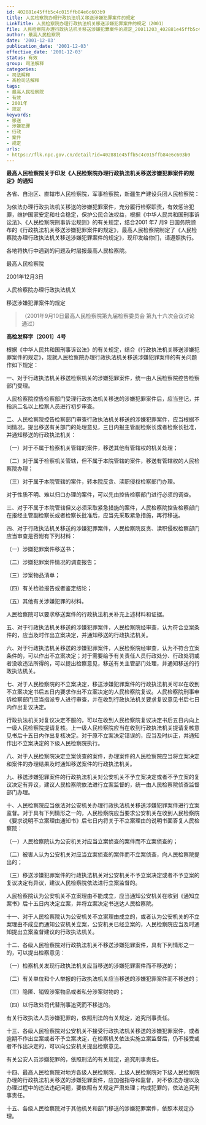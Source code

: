 ```yaml
---
id: 402881e45ffb5c4c015ffb84e6c603b9
title: 人民检察院办理行政执法机关移送涉嫌犯罪案件的规定
LinkTitle: 人民检察院办理行政执法机关移送涉嫌犯罪案件的规定（2001）
file: 人民检察院办理行政执法机关移送涉嫌犯罪案件的规定_20011203_402881e45ffb5c4c015ffb84e6c603b9.docx
author: 最高人民检察院
date: '2001-12-03'
publication_date: '2001-12-03'
effective_date: '2001-12-03'
status: 有效
group: 司法解释
categories:
- 司法解释
- 高检司法解释
tags:
- 最高人民检察院
- 有效
- 2001年
- 规定
keywords:
- 移送
- 涉嫌犯罪
- 行政
- 案件
- 规定
urls:
- https://flk.npc.gov.cn/detail?id=402881e45ffb5c4c015ffb84e6c603b9
---
```


**最高人民检察院关于印发《人民检察院办理行政执法机关移送涉嫌犯罪案件的规定》的通知**

各省、自治区、直辖市人民检察院，军事检察院，新疆生产建设兵团人民检察院：

为依法办理行政执法机关移送的涉嫌犯罪案件，充分履行检察职责，有效惩治犯罪，维护国家安定和社会稳定，保护公民合法权益，根据《中华人民共和国刑事诉讼法》、《人民检察院刑事诉讼规则》的有关规定，结合2001 年7 月9 日国务院颁布的《行政执法机关移送涉嫌犯罪案件的规定》，最高人民检察院制定了《人民检察院办理行政执法机关移送涉嫌犯罪案件的规定》，现印发给你们，请遵照执行。

各地将执行中遇到的问题及时层报最高人民检察院。

最高人民检察院

2001年12月3日

人民检察院办理行政执法机关

移送涉嫌犯罪案件的规定

> （2001年9月10日最高人民检察院第九届检察委员会
> 第九十六次会议讨论通过）

**高检发释字〔2001〕4号**

根据《中华人民共和国刑事诉讼法》的有关规定，结合《行政执法机关移送涉嫌犯罪案件的规定》，现就人民检察院办理行政执法机关移送涉嫌犯罪案件的有关问题作如下规定：

一、对于行政执法机关移送检察机关的涉嫌犯罪案件，统一由人民检察院控告检察部门受理。

人民检察院控告检察部门受理行政执法机关移送的涉嫌犯罪案件后，应当登记，并指派二名以上检察人员进行初步审查。

二、人民检察院控告检察部门审查行政执法机关移送的涉嫌犯罪案件，应当根据不同情况，提出移送有关部门的处理意见，三日内报主管副检察长或者检察长批准，并通知移送的行政执法机关：

（一）对于不属于检察机关管辖的案件，移送其他有管辖权的机关处理；

（二）对于属于检察机关管辖，但不属于本院管辖的案件，移送有管辖权的人民检察院办理；

（三）对于属于本院管辖的案件，转本院反贪、渎职侵权检察部门办理。

对于性质不明、难以归口办理的案件，可以先由控告检察部门进行必须的调查。

三、对于不属于本院管辖但又必须采取紧急措施的案件，人民检察院控告检察部门在报经主管副检察长或者检察长批准后，应当先采取紧急措施，再行移送。

四、对于行政执法机关移送的涉嫌犯罪案件，人民检察院反贪、渎职侵权检察部门应当审查是否附有下列材料：

（一）涉嫌犯罪案件移送书；

（二）涉嫌犯罪案件情况的调查报告；

（三）涉案物品清单；

（四）有关检验报告或者鉴定结论；

（五）其他有关涉嫌犯罪的材料。

人民检察院可以要求移送案件的行政执法机关补充上述材料和证据。

五、对于行政执法机关移送的涉嫌犯罪案件，人民检察院经审查，认为符合立案条件的，应当及时作出立案决定，并通知移送的行政执法机关。

六、对于行政执法机关移送的涉嫌犯罪案件，人民检察院经审查，认为不符合立案条件的，可以作出不立案决定；对于需要给予有关责任人员行政处分、行政处罚或者没收违法所得的，可以提出检察意见，移送有关主管部门处理，并通知移送的行政执法机关。

七、对于人民检察院的不立案决定，移送涉嫌犯罪案件的行政执法机关可以在收到不立案决定书后五日内要求作出不立案决定的人民检察院复议。人民检察院刑事申诉检察部门应当指派专人进行审查，并在收到行政执法机关要求复议意见书后七日内作出复议决定。

行政执法机关对复议决定不服的，可以在收到人民检察院复议决定书后五日内向上一级人民检察院提请复核。上一级人民检察院应当在收到行政执法机关提请复核意见书后十五日内作出复核决定。对于原不立案决定错误的，应当及时纠正，并通知作出不立案决定的下级人民检察院执行。

八、对于人民检察院决定立案侦查的案件，办理案件的人民检察院应当将立案决定和案件的办理结果及时通知移送案件的行政执法机关。

九、移送涉嫌犯罪案件的行政执法机关对公安机关不予立案决定或者不予立案的复议决定有异议，建议人民检察院依法进行立案监督的，统一由人民检察院侦查监督部门办理。

十、人民检察院应当依法对公安机关办理行政执法机关移送涉嫌犯罪案件进行立案监督。对于具有下列情形之一的，人民检察院应当要求公安机关在收到人民检察院《要求说明不立案理由通知书》后七日内将关于不立案理由的说明书面答复人民检察院：

（一）人民检察院认为公安机关对应当立案侦查的案件而不立案侦查的；

（二）被害人认为公安机关对应当立案侦查的案件而不立案侦查，向人民检察院提出的；

（三）移送涉嫌犯罪案件的行政执法机关对公安机关不予立案决定或者不予立案的复议决定有异议，建议人民检察院依法进行立案监督的。

人民检察院认为公安机关不立案理由不能成立，应当通知公安机关在收到《通知立案书》后十五日内决定立案，并将立案决定书送达人民检察院。

十一、对于人民检察院认为公安机关不立案理由成立的，或者认为公安机关的不立案理由不成立而通知公安机关立案，公安机关已经立案的，人民检察院应当及时通知提出立案监督建议的行政执法机关。

十二、各级人民检察院对行政执法机关不移送涉嫌犯罪案件，具有下列情形之一的，可以提出检察意见：

（一）检察机关发现行政执法机关应当移送的涉嫌犯罪案件而不移送的；

（二）有关单位和个人举报的行政执法机关应当移送的涉嫌犯罪案件而不移送的；

（三）隐匿、销毁涉案物品或者私分涉案财物的；

（四）以行政处罚代替刑事追究而不移送的。

有关行政执法人员涉嫌犯罪的，依照刑法的有关规定，追究刑事责任。

十三、各级人民检察院对公安机关不接受行政执法机关移送的涉嫌犯罪案件，或者逾期不作出立案或者不予立案决定，在检察机关依法实施立案监督后，仍不接受或者不作出决定的，可以向公安机关提出检察意见。

有关公安人员涉嫌犯罪的，依照刑法的有关规定，追究刑事责任。

十四、最高人民检察院对地方各级人民检察院，上级人民检察院对下级人民检察院办理的行政执法机关移送的涉嫌犯罪案件，应加强指导和监督，对不依法办理以及办理过程中的违法违纪问题，要依照有关规定严肃处理；构成犯罪的，依法追究刑事责任。

十五、各级人民检察院对于其他机关和部门移送的涉嫌犯罪案件，依照本规定办理。
